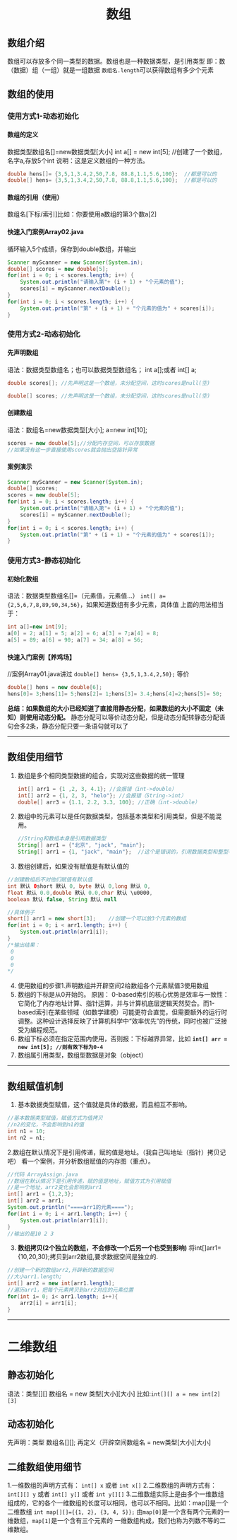 # <center>数组</center>
## 数组介绍
数组可以存放多个同一类型的数据。数组也是一种数据类型，是引用类型
即：数（数据）组（一组）就是一组数据
` 数组名.length `可以获得数组有多少个元素

## 数组的使用
### 使用方式1-动态初始化
#### 数组的定义
数据类型数组名[]=new数据类型[大小]
int a[] = new int[5]; //创建了一个数组，名字a,存放5个int
说明：这是定义数组的一种方法。
```java
double hens[]= {3,5,1,3.4,2,50,7.8, 88.8,1.1,5.6,100};  //都是可以的
double[] hens= {3,5,1,3.4,2,50,7.8, 88.8,1.1,5.6,100};  //都是可以的
```
#### 数组的引用（使用）
数组名[下标/索引]比如：你要使用a数组的第3个数a[2]
#### 快速入门案例Array02.java
循环输入5个成绩，保存到double数组，并输出
```java
Scanner myScanner = new Scanner(System.in);
double[] scores = new double[5];
for(int i = 0; i < scores.length; i++) {
    System.out.println("请输入第"+ (i + 1) + "个元素的值");
    scores[i] = myScanner.nextDouble();
}
for(int i = 0; i < scores.length; i++) {
    System.out.println("第" + (i + 1) + "个元素的值为" + scores[i]);
}
```
### 使用方式2-动态初始化
#### 先声明数组
语法：数据类型数组名；也可以数据类型数组名；
int a[];或者 int[] a;
```java
double scores[]; //先声明这是一个数组，未分配空间，这时scores是null(空)

double[] scores; //先声明这是一个数组，未分配空间，这时scores是null(空)
```
#### 创建数组
语法：数组名=new数据类型[大小];
a=new int[10];
```java
scores = new double[5];//分配内存空间，可以存放数据
//如果没有这一步直接使用scores就会抛出空指针异常
```
#### 案例演示
```java
Scanner myScanner = new Scanner(System.in);
double[] scores;
scores = new double[5];
for(int i = 0; i < scores.length; i++) {
    System.out.println("请输入第"+ (i + 1) + "个元素的值");
    scores[i] = myScanner.nextDouble();
}
for(int i = 0; i < scores.length; i++) {
    System.out.println("第" + (i + 1) + "个元素的值为" + scores[i]);
}
```
### 使用方式3-静态初始化
#### 初始化数组
语法：数据类型数组名[]=（元素值，元素值...）
`int[] a={2,5,6,7,8,89,90,34,56}`，如果知道数组有多少元素，具体值
上面的用法相当于：
```java
int a[]=new int[9];
a[0] = 2; a[1] = 5; a[2] = 6; a[3] = 7;a[4] = 8;
a[5] = 89; a[6] = 90; a[7] = 34; a[8] = 56;
```
#### 快速入门案例【养鸡场】
//案例Array01.java讲过
`double[] hens= {3,5,1,3.4,2,50};`
等价
```java
double[] hens = new double[6];
hens[0]= 3;hens[1]= 5;hens[2]= 1;hens[3]= 3.4;hens[4]=2;hens[5]= 50;
```
**总结：如果数组的大小已经知道了直接用静态分配，如果数组的大小不固定（未知）则使用动态分配。** 静态分配可以等价动态分配，但是动态分配转静态分配语句会多2条，静态分配只要一条语句就可以了
***
## 数组使用细节
1. 数组是多个相同类型数据的组合，实现对这些数据的统一管理
   ```java
   int[] arr1 = {1 ,2, 3, 4.1}; //会报错（int->double）
   int[] arr2 = {1, 2, 3, "helo"}; //会报错（String->int）
   double[] arr3 = {1.1, 2.2, 3.3, 100}; //正确（int->double）
   ```
2. 数组中的元素可以是任何数据类型，包括基本类型和引用类型，但是不能混用。
   ```java
   //String和数组本身是引用数据类型
   String[] arr1 = {"北京", "jack", "main"}; 
   String[] arr1 = {1, "jack", "main"};  //这个是错误的，引用数据类型和整型不能放到一起
   ```
3. 数组创建后，如果没有赋值是有默认值的
```java
//创建数组后不对他们赋值有默认值
int 默认 0short 默认 0, byte 默认 0,long 默认 0, 
float 默认 0.0,double 默认 0.0,char 默认 \u0000,
boolean 默认 false, String 默认 null

//具体例子
short[] arr1 = new short[3];    //创建一个可以放3个元素的数组
for(int i = 0; i < arr1.length; i++) {
    System.out.println(arr1[i]);
}
/*输出结果：
 0
 0
 0
*/ 
```
4. 使用数组的步骤1.声明数组并开辟空间2给数组各个元素赋值3使用数组
5. 数组的下标是从0开始的。
   原因：
   0-based索引的核心优势是效率与一致性：它简化了内存地址计算、指针运算，并与计算机底层逻辑天然契合。而1-based索引在某些领域（如数学建模）可能更符合直觉，但需要额外的运行时调整。这种设计选择反映了计算机科学中“效率优先”的传统，同时也被广泛接受为编程规范。
6. 数组下标必须在指定范围内使用，否则报：下标越界异常，比如
**`int[] arr = new int[5]; //则有效下标为0-4`**
7. 数组属引用类型，数组型数据是对象（object）
***
## 数组赋值机制
1. 基本数据类型赋值，这个值就是具体的数据，而且相互不影响。
``` java
//基本数据类型赋值，赋值方式为值拷贝
//n2的变化，不会影响到n1的值
int n1 = 10;
int n2 = n1;

```
2.数组在默认情况下是引用传递，赋的值是地址。（我自己叫地址（指针）拷贝记吧）
看一个案例，并分析数组赋值的内存图（重点）。
```java
//代码 ArrayAssign.java
//数组在默认情况下是引用传递，赋的值是地址，赋值方式为引用赋值
//是一个地址，arr2变化会影响到arr1
int[] arr1 = {1,2,3};
int[] arr2 = arr1;
System.out.println("====arr1的元素====");
for(int i = 0; i < arr1.length; i++) {
    System.out.println(arr1[i]);
}
//输出的是10 2 3
```
3. **数组拷贝(2个独立的数组，不会修改一个后另一个也受到影响)**
   将int[]arr1={10,20,30};拷贝到arr2数组,要求数据空间是独立的.
```java
//创建一个新的数组arr2,开辟新的数据空间
//大小arr1.length;
int[] arr2 = new int[arr1.length];
//遍历arr1，把每个元素拷贝到arr2对应的元素位置
for(int i= 0; i< arr1.length; i++){
    arr2[i] = arr1[i];
}
```
***
# 二维数组
## 静态初始化
语法：类型[][] 数组名 = new 类型[大小][大小]
比如:`int[][] a = new int[2][3]`
## 动态初始化
先声明：类型 数组名[][];
再定义（开辟空间数组名 = new类型[大小][大小]
## 二维数组使用细节
1.一维数组的声明方式有：
`int[] x` 或者 `int x[]`
2.二维数组的声明方式有：
`int[][] y` 或者 `int[] y[]` 或者 `int y[][]`
3.二维数组实际上是由多个一维数组组成的，它的各个一维数组的长度可以相同，也可以不相同。比如：map[]是一个二维数组
`int map[][]={{1, 2}, {3, 4, 5}};`
由`map[0]`是一个含有两个元素的一维数组，`map[1]`是一个含有三个元素的
一维数组构成，我们也称为列数不等的二维数组。